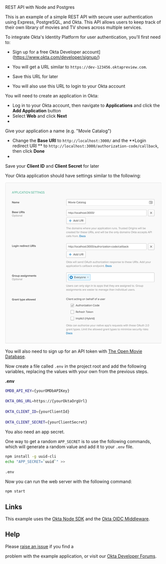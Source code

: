 REST API with Node and Postgres

This is an example of a simple REST API with secure user authentication 
using Express, PostgreSQL, and Okta. 
This API allows users to keep track of their own library of movies and TV shows across multiple services. 



To integrate Okta's Identity Platform for user authentication, you'll first need to:


* Sign up for a free Okta Developer account](https://www.okta.com/developer/signup/)

* You will get a URL similar to `https://dev-123456.oktapreview.com`.
  
* Save this URL for later
  
* You will also use this URL to login to your Okta account

You will need to create an application in Okta:


* Log in to your Okta account, then navigate to 
**Applications** and click the **Add Application** button
* Select **Web** and click **Next**
* 
Give your application a name (e.g. "Movie Catalog")

* Change the **Base URI** to `http://localhost:3000/` and the 
**Login redirect URI
** to `http://localhost:3000/authorization-code/callback`, then click 
**Done**
* 
Save your **Client ID** and **Client Secret** for later


Your Okta application should have settings similar to the following:


![Okta Application Settings](images/okta-app-settings.png)


You will also need to sign up for an API token with [The Open Movie Database](https://www.omdbapi.com/apikey.aspx).


Now create a file called `.env` in the project root and add the following variables, replacing the values with your own 
from the previous steps.


**.env**
```bash
OMDB_API_KEY={yourOMDbAPIKey}

OKTA_ORG_URL=https://{yourOktaOrgUrl}

OKTA_CLIENT_ID={yourClientId}

OKTA_CLIENT_SECRET={yourClientSecret}
```


You also need an app secret. 

One way to get a random `APP_SECRET` is to use the following commands, which will generate a random value and add it to 
your `.env` file.

```bash
npm install -g uuid-cli
echo "APP_SECRET=`uuid`" >> 

.env
```

Now you can run the web server with the following command:


```bash
npm start
```



## Links

This example uses the [Okta Node SDK](https://github.com/okta/okta-sdk-nodejs) 
and the [Okta OIDC Middleware](https://github.com/okta/okta-oidc-js/tree/master/packages/oidc-middleware).



## Help

Please [raise an issue](https://github.com/oktadeveloper/okta-node-postgres-example/issues) if you find a 

problem with the example application, or visit our [Okta Developer Forums](https://devforum.okta.com/). 


